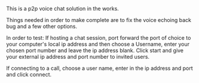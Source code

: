 This is a p2p voice chat solution in the works.

Things needed in order to make complete are to fix the voice echoing back bug and a few other options.

In order to test:
  If hosting a chat session, port forward the port of choice to your computer's local ip address and then choose a Username,
  enter your chosen port number and leave the ip address blank. Click start and give your external ip address and port number to 
  invited users.
  
  If connecting to a call, choose a user name, enter in the ip address and port and click connect.
